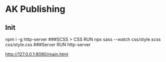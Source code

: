 # AK Publishing

## Init
npm i -g http-server
###SCSS > CSS RUN
npx sass --watch css/style.scss css/style.css
###Server RUN
http-server

http://127.0.0.1:8080/main.html